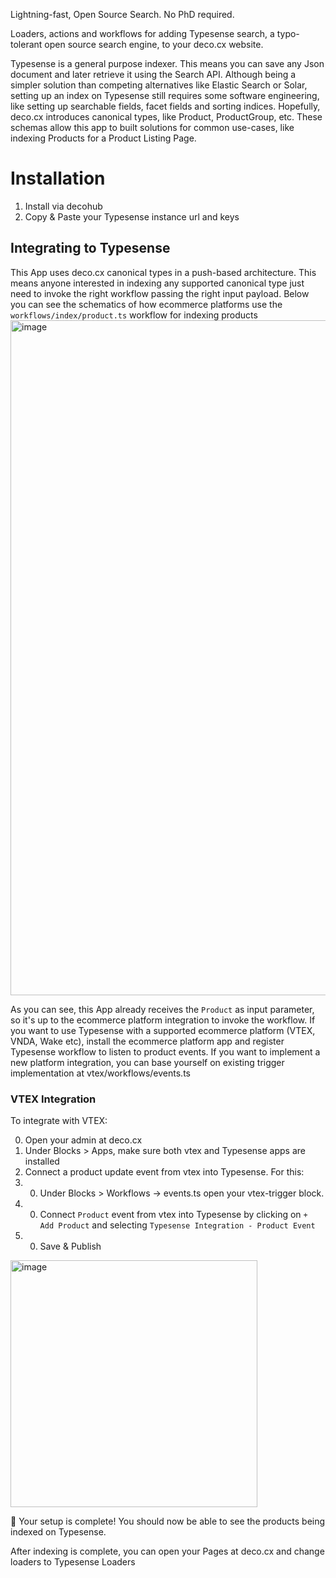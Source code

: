 

Lightning-fast, Open Source Search. No PhD required.

Loaders, actions and workflows for adding Typesense search, a typo-tolerant open source search engine, to your deco.cx website.

Typesense is a general purpose indexer. This means you can save any Json document and later retrieve it using the Search API. Although being a simpler solution than competing alternatives like Elastic Search or Solar, setting up an index on Typesense still requires some software engineering, like setting up searchable fields, facet fields and sorting indices. Hopefully, deco.cx introduces canonical types, like Product, ProductGroup, etc. These schemas allow this app to built solutions for common use-cases, like indexing Products for a Product Listing Page. 

# Installation
1. Install via decohub
2. Copy & Paste your Typesense instance url and keys

## Integrating to Typesense
This App uses deco.cx canonical types in a push-based architecture. This means anyone interested in indexing any supported canonical type just need to invoke the right workflow passing the right input payload. Below you can see the schematics of how ecommerce platforms use the `workflows/index/product.ts` workflow for indexing products
<img width="1080" alt="image" src="https://github.com/deco-cx/apps/assets/1753396/8c2e46cc-4886-499d-bcb0-634bdf4b750b">

As you can see, this App already receives the `Product` as input parameter, so it's up to the ecommerce platform integration to invoke the workflow. 
If you want to use Typesense with a supported ecommerce platform (VTEX, VNDA, Wake etc), install the ecommerce platform app and register Typesense workflow to listen to product events.
If you want to implement a new platform integration, you can base yourself on existing trigger implementation at vtex/workflows/events.ts

### VTEX Integration
To integrate with VTEX:

0. Open your admin at deco.cx
0. Under Blocks > Apps, make sure both vtex and Typesense apps are installed
0. Connect a product update event from vtex into Typesense. For this:
0. 0. Under Blocks > Workflows -> events.ts open your vtex-trigger block. 
0. 0. Connect `Product` event from vtex into Typesense by clicking on `+ Add Product` and selecting `Typesense Integration - Product Event` 
0. 0. Save & Publish 

<img width="395" alt="image" src="https://github.com/deco-cx/apps/assets/1753396/a135d789-50f9-415f-bbd2-a328c3762034">

🎉 Your setup is complete! You should now be able to see the products being indexed on Typesense.

After indexing is complete, you can open your Pages at deco.cx and change loaders to Typesense Loaders
